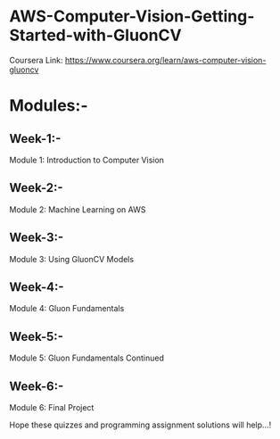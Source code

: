 # AWS-Computer-Vision-Getting-Started-with-GluonCV
Coursera Link: https://www.coursera.org/learn/aws-computer-vision-gluoncv
# Modules:-
## Week-1:-
Module 1: Introduction to Computer Vision
## Week-2:-
Module 2: Machine Learning on AWS
## Week-3:-
Module 3: Using GluonCV Models
## Week-4:-
Module 4: Gluon Fundamentals
## Week-5:-
Module 5: Gluon Fundamentals Continued
## Week-6:-
Module 6: Final Project <br />

Hope these quizzes and programming assignment solutions will help...!

